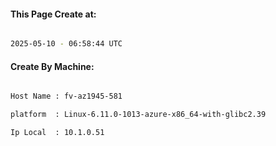 
   
#### This Page Create at:

```bash

2025-05-10 - 06:58:44 UTC

```

#### Create By Machine:

```bash

Host Name : fv-az1945-581

platform  : Linux-6.11.0-1013-azure-x86_64-with-glibc2.39

Ip Local  : 10.1.0.51

```

